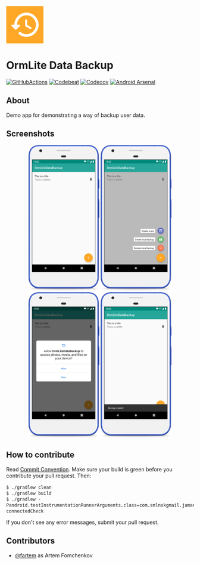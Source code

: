 <img src="media/logo/ic_app.png" height="100px" />

# OrmLite Data Backup

[![GitHubActions](https://github.com/fartem/ormlite-data-backup/workflows/Build/badge.svg)](https://github.com/fartem/ormlite-data-backup/actions?query=workflow%3ABuild)
[![Codebeat](https://codebeat.co/badges/bbe23f46-26d5-46c3-907e-bd24033993d6)](https://codebeat.co/projects/github-com-fartem-ormlite-data-backup-master)
[![Codecov](https://codecov.io/gh/fartem/ormlite-data-backup/branch/master/graph/badge.svg)](https://codecov.io/gh/fartem/ormlite-data-backup)
[![Android Arsenal](https://img.shields.io/badge/Android%20Arsenal-OrmLite%20Data%20backup-brightgreen.svg?style=flat)](https://android-arsenal.com/details/3/7940)

## About

Demo app for demonstrating a way of backup user data.

## Screenshots

<p align="center">
  <img src="media/screenshots/screenshot_01.png" width="190" />
  <img src="media/screenshots/screenshot_02.png" width="190" />
  <img src="media/screenshots/screenshot_03.png" width="190" />
  <img src="media/screenshots/screenshot_04.png" width="190" />
</p>

## How to contribute

Read [Commit Convention](https://github.com/fartem/repository-rules/blob/master/commit-convention/COMMIT_CONVENTION.md). Make sure your build is green before you contribute your pull request. Then:

```shell
$ ./gradlew clean
$ ./gradlew build
$ ./gradlew -Pandroid.testInstrumentationRunnerArguments.class=com.smlnskgmail.jaman.ormlitedatabackup.AndroidTestSuite connectedCheck
```

If you don't see any error messages, submit your pull request.

## Contributors

* [@fartem](https://github.com/fartem) as Artem Fomchenkov
